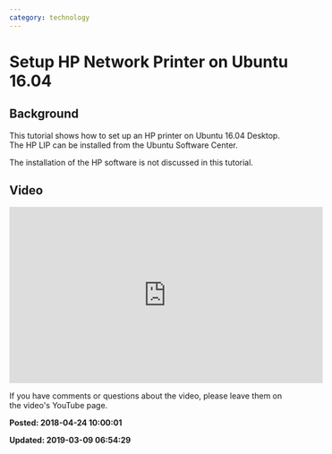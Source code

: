 ```yaml
---
category: technology
---
```

# Setup HP Network Printer on Ubuntu 16.04

## Background

This tutorial shows how to set up an HP printer on Ubuntu 16.04 Desktop.  The HP LIP can be installed from the Ubuntu Software Center.

The installation of the HP software is not discussed in this tutorial.

## Video 

<iframe width="560" height="315" src="https://www.youtube.com/embed/0gleeizRavo" frameborder="0" allow="autoplay; encrypted-media" allowfullscreen></iframe>

If you have comments or questions about the video, please leave them on the video's YouTube page.

**Posted: 2018-04-24 10:00:01** 

**Updated: 2019-03-09 06:54:29** 



